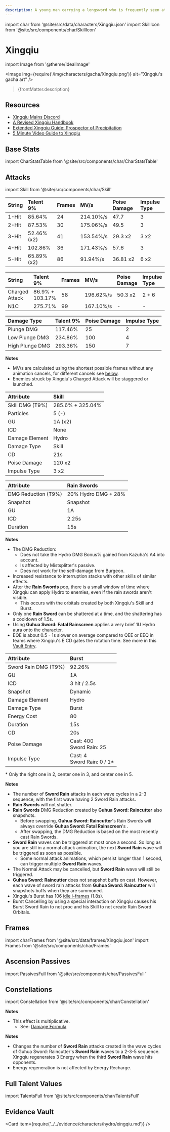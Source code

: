 ```yaml
---
description: A young man carrying a longsword who is frequently seen at book booths. He has a chivalrous heart and yearns for justice and fairness for all.
---
```


import char from '@site/src/data/characters/Xingqiu.json'
import SkillIcon from '@site/src/components/char/SkillIcon'

# Xingqiu

import Image from '@theme/IdealImage'

<Image img={require('/img/characters/gacha/Xingqiu.png')} alt="Xingqiu's gacha art" />
<blockquote>{frontMatter.description}</blockquote>

## Resources

* [Xingqiu Mains Discord](https://discord.gg/5MKsJyhkQv)
* [A Revised Xingqiu Handbook](https://keqingmains.com/xingqiu-short/)
* [Extended Xingqiu Guide: Prospector of Precipitation](https://keqingmains.com/xingqiu-extended/)
* [5 Minute Video Guide to Xingqiu](https://youtu.be/EiOP60N4p58)

## Base Stats

import CharStatsTable from '@site/src/components/char/CharStatsTable'

<CharStatsTable char={char} />

## Attacks

import Skill from '@site/src/components/char/Skill'

<Tabs>
<TabItem value='na' label='Normal Attacks'>
<SkillIcon char={char} skill='na' />
<div class='talent-columns'>
<Skill char={char} skill='na' sectionFilter='Normal Attack' />

| String | Talent 9%     | Frames | MV/s      | Poise Damage | Impulse Type |
| :----- | :------------ | :----- | :-------- | :----------- | :----------- |
| 1-Hit  | 85.64%        | 24     | 214.10%/s | 47.7         | 3            |
| 2-Hit  | 87.53%        | 30     | 175.06%/s | 49.5         | 3            |
| 3-Hit  | 52.46% \(x2\) | 41     | 153.54%/s | 29.3 x2      | 3 x2         |
| 4-Hit  | 102.86%       | 36     | 171.43%/s | 57.6         | 3            |
| 5-Hit  | 65.89% \(x2\) | 86     | 91.94%/s  | 36.81 x2     | 6 x2         |

</div>
<div class='talent-columns'>
<Skill char={char} skill='na' sectionFilter='Charged Attack' />

| String         | Talent 9%       | Frames | MV/s      | Poise Damage | Impulse Type |
| :------------- | :-------------- | :----- | :-------- | :----------- | :----------- |
| Charged Attack | 86.9% + 103.17% | 58     | 196.62%/s | 50.3 x2      | 2 + 6        |
| N1C            | 275.71%         | 99     | 167.10%/s | -            | -            |

</div>
<div class='talent-columns'>
<Skill char={char} skill='na' sectionFilter='Plunging Attack' />

| Damage Type     | Talent 9% | Poise Damage | Impulse Type |
| :-------------- | :-------- | :----------- | :----------- |
| Plunge DMG      | 117.46%   | 25           | 2            |
| Low Plunge DMG  | 234.86%   | 100          | 4            |
| High Plunge DMG | 293.36%   | 150          | 7            |

</div>

**Notes**

* MV/s are calculated using the shortest possible frames without any animation cancels, for different cancels see [below](#frames).
* Enemies struck by Xingqiu's Charged Attack will be staggered or launched.


</TabItem>

<TabItem value='e' label='Skill'>
<SkillIcon char={char} skill='e' />
<div class='talent-columns'>
<Skill char={char} skill='e' />

| Attribute       | Skill            |
| :-------------- | :--------------- |
| Skill DMG (T9%) | 285.6% + 325.04% |
| Particles       | 5 \(-\)          |
| GU              | 1A \(x2\)        |
| ICD             | None             |
| Damage Element  | Hydro            |
| Damage Type     | Skill            |
| CD              | 21s              |
| Poise Damage    | 120 x2           |
| Impulse Type    | 3 x2             |

</div>

| Attribute           | Rain Swords         |
| :------------------ | :------------------ |
| DMG Reduction (T9%) | 20% Hydro DMG + 28% |
| Snapshot            | Snapshot            |
| GU                  | 1A                  |
| ICD                 | 2.25s               |
| Duration            | 15s                 |

**Notes**

* The DMG Reduction:
  * Does not take the Hydro DMG Bonus% gained from Kazuha's A4 into account.
  * Is affected by Mistsplitter's passive.
  * Does not work for the self-damage from Burgeon.
* Increased resistance to interruption stacks with other skills of similar effects.
* After the **Rain Swords** pop, there is a small window of time where Xingqiu can apply Hydro to enemies, even if the rain swords aren't visible.
  * This occurs with the orbitals created by both Xingqiu's Skill and Burst.
* Only one **Rain Sword** can be shattered at a time, and the shattering has a cooldown of 1.5s.
* Using **Guhua Sword: Fatal Rainscreen** applies a very brief 1U Hydro aura onto the character.
* EQE is about 0.5 \- 1s slower on average compared to QEE or EEQ in teams where Xingqiu's E CD gates the rotation time. See more in this [Vault Entry](../../evidence/characters/hydro/xingqiu.md#xingqiu-eqe-vs-qee).

</TabItem>

<TabItem value='q' label='Burst'>
<SkillIcon char={char} skill='q' />
<div class='talent-columns'>
<Skill char={char} skill='q'/>

| Attribute            | Burst                             |
| :------------------- | :-------------------------------- |
| Sword Rain DMG (T9%) | 92.26%                            |
| GU                   | 1A                                |
| ICD                  | 3 hit / 2.5s                      |
| Snapshot             | Dynamic                           |
| Damage Element       | Hydro                             |
| Damage Type          | Burst                             |
| Energy Cost          | 80                                |
| Duration             | 15s                               |
| CD                   | 20s                               |
| Poise Damage         | Cast: 400 <br/> Sword Rain: 25    |
| Impulse Type         | Cast: 4 <br/> Sword Rain: 0 / 1\* |

</div>

\* Only the right one in 2, center one in 3, and center one in 5.

**Notes**

* The number of **Sword Rain** attacks in each wave cycles in a 2-3 sequence, with the first wave having 2 Sword Rain attacks.
* **Rain Swords** will not shatter.
* **Rain Swords** DMG Reduction created by **Guhua Sword: Raincutter** also snapshots.
  * Before swapping, **Guhua Sword: Raincutter**'s Rain Swords will always override **Guhua Sword: Fatal Rainscreen**'s .
  * After swapping, the DMG Reduction is based on the most recently cast Rain Swords.
* **Sword Rain** waves can be triggered at most once a second. So long as you are still in a normal attack animation, the next **Sword Rain** wave will be triggered as soon as possible.
  * Some normal attack animations, which persist longer than 1 second, can trigger multiple **Sword Rain** waves.
* The Normal Attack may be cancelled, but **Sword Rain** wave will still be triggered.
* **Guhua Sword: Raincutter** does not snapshot buffs on cast. However, each wave of sword rain attacks from **Guhua Sword: Raincutter** will snapshots buffs when they are summoned.
* Xingqiu's Burst has 106 [idle i-frames](../../combat-mechanics/frames.md#burst-idle-iframes) \(1.8s\).
* Burst Cancelling by using a special interaction on Xingqiu causes his Burst Sword Rain to not proc and his Skill to not create Rain Sword Orbitals.

</TabItem>
</Tabs>

## Frames

import charFrames from '@site/src/data/frames/Xingqiu.json'
import Frames from '@site/src/components/char/Frames'

<Frames data={charFrames} />

## Ascension Passives

import PassivesFull from '@site/src/components/char/PassivesFull'

<PassivesFull char={char} />

## Constellations

import Constellation from '@site/src/components/char/Constellation'

<Tabs>
<TabItem value='c1' label='C1'>
<Constellation char={char} constellation={1} />
</TabItem>

<TabItem value='c2' label='C2'>
<Constellation char={char} constellation={2} />
</TabItem>

<TabItem value='c3' label='C3'>
<Constellation char={char} constellation={3} />
</TabItem>

<TabItem value='c4' label='C4'>
<Constellation char={char} constellation={4} />

**Notes**

* This effect is multiplicative.
  * See: [Damage Formula](../../combat-mechanics/damage/damage-formula.md#evilsoother)

</TabItem>

<TabItem value="c5" label="C5">
<Constellation char={char} constellation={5} />
</TabItem>

<TabItem value="c6" label="C6">
<Constellation char={char} constellation={6} />

**Notes**

* Changes the number of **Sword Rain** attacks created in the wave cycles of Guhua Sword: Raincutter's **Sword Rain** waves to a 2-3-5 sequence. Xingqiu regenerates 3 Energy when the third **Sword Rain** wave hits opponents.
* Energy regeneration is not affected by Energy Recharge.

</TabItem>
</Tabs>

## Full Talent Values

import TalentsFull from '@site/src/components/char/TalentsFull'

<TalentsFull char={char}/>

## Evidence Vault

<Card item={require('../../evidence/characters/hydro/xingqiu.md')} />
